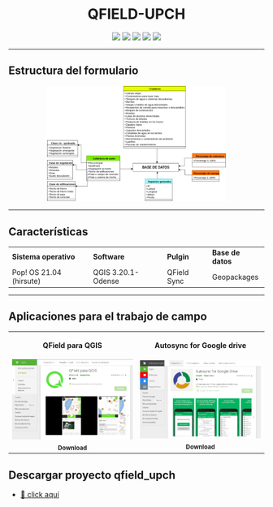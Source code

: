 <h1 align="center"><b>QFIELD-UPCH</b></h1>

<p align='center'>
 <a href="#"><img src="https://img.shields.io/badge/Android-3DDC84?style=for-the-badge&logo=android&logoColor=white"></a> <a href="https://twitter.com/imt_innovlab"><img src="https://img.shields.io/badge/Twitter-1DA1F2?style=for-the-badge&logo=twitter&logoColor=white"></a> <a href="https://qgis.org/es/site/index.html"><img src="https://img.shields.io/badge/qgis-3.20-%233BB300.svg?&style=for-the-badge&logo=qgis&logoColor=white"></a> <a href=""><img src="https://img.shields.io/badge/HealthInnovation-Lab-%23F7DF1E.svg?&style=for-the-badge&logo=my-cv&logoColor=white"></a> <a href="https://www.facebook.com/imt.innovlab"><img src="https://img.shields.io/badge/Facebook-1877F2?style=for-the-badge&logo=facebook&logoColor=white"></a>
</p>

-----

## **Estructura del formulario**

<a href="#"><p align="center"><img src="_img/qfield_db.png" width="70%"></p></a>

-----
## **Características**
<table class="default" align="center">
  <tr>
    <td><b>Sistema operativo</b></td>
    <td><b>Software</b></td>
    <td><b>Pulgin</b></td>
    <td><b>Base de datos</b></td>
  </tr>
  <tr>
    <td>Pop! OS 21.04 (hirsute)</td>
    <td>QGIS 3.20.1-Odense</td>
    <td>QField Sync</td>
    <td>Geopackages</td>
  </tr>
</table>

-----

## **Aplicaciones para el trabajo de campo**
<table align="center">
 <tr>
  <th><p align="center">QField para QGIS</p></th>
  <th><p align="center">Autosync for Google drive</p></th>
 </tr>
 <tr>
  <td align="center">
   <a href="https://play.google.com/store/apps/details?id=ch.opengis.qfield&hl=es_PE&gl=US">
    <img src="_img/qfield.png" width="250px">
     <br/>
     <sub>
     <b>Download</b>
     </sub>
    </a>
   </td>
  <td align="center">
   <a href="https://play.google.com/store/apps/details?id=com.ttxapps.drivesync&hl=es_PE&gl=US">
    <img src="_img/qfield2.png" width="250px">
     <br/>
     <sub>
     <b>Download</b>
     </sub>
    </a>
  </td>
 </tr>
</table>

## **Descargar proyecto qfield_upch**
* [🔽 click aquí](https://github.com/healthinnovation/qfield_upch/raw/main/upch_field.tar.xz)